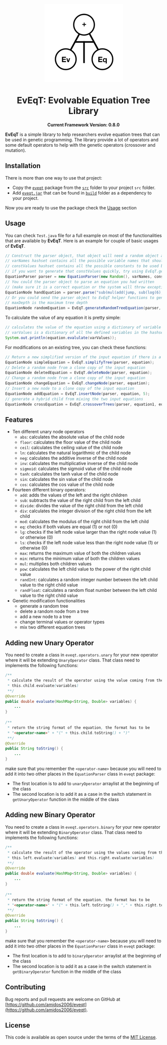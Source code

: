 <p align="center">
	<img src="eveqt_logo.png"/>
</p>
<h1 align="center">
	EvEqT: Evolvable Equation Tree Library
</h1>
<p align="center">
  <b>Current Framework Version: 0.8.0</b>
</p>

**EvEqT** is a simple library to help researchers evolve equation trees that can be used in genetic programming. The library provide a lot of operators and some default operators to help with the genetic operators (crossover and mutation).

## Installation
There is more than one way to use that project:
- Copy the [`eveqt`](https://github.com/amidos2006/eveqt/tree/master/src/eveqt) package from the [`src`](https://github.com/amidos2006/eveqt/tree/master/src) folder to your project `src` folder.
- Add [`eveqt.jar`](https://github.com/amidos2006/eveqt/blob/master/build/eveqt.jar) that can be found in [`build`](https://github.com/amidos2006/eveqt/tree/master/build) folder as a dependency to your project.

Now you are ready to use the package check the [Usage](https://github.com/amidos2006/eveqt#usage) section

## Usage
You can check `Test.java` file for a full example on most of the functionalities that are available by **EvEqT**. Here is an example for couple of basic usages of **EvEqT**.
```java
// Construct the parser object, that object will need a random object and two hashset
// varNames hashset contains all the possible variable names that should be used in the equation
// constValues hashset contains all the possible constants to be used by the system
// if you want to generate that constValues quickly, try using EvEqT.generateConstants(20, 1000);
EquationParser parser = new EquationParser(new Random(), varNames, constValues);
// You could the parser object to parse an equation you had written
// (make sure it is a correct equation or the system will throw exceptions at you)
EquationNode handEquation = parser.parse("sub(mul(add(jump, sub(log(6), 20)),dash),attack)");
// Or you could send the parser object to EvEqT helper functions to generate a random equation tree
// maxDepth is the maximum tree depth
EquationNode randomEquation = EvEqT.generateRandomTreeEquation(parser, maxDepth);
```

To calculate the value of any equation it is pretty simple:
```java
// calculates the value of the equation using a dictionary of variable values
// varValues is a dictionary of all the defined variables in the hashset in the parser and their double value
System.out.println(equation.evalulate(varValues));
```

For modifications on an existing tree, you can check these functions:
```java
// Return a new simplified version of the input equation if there is a group of nodes that are constant
EquationNode simpleEquation = EvEqT.simplifyTree(parser, equation);
// Delete a random node from a clone copy of the input equation
EquationNode deletedEquation = EvEqT.deleteNode(parser, equation);
// Change a random node from a clone copy of the input equation
EquationNode changeEquation = EvEqT.changeNode(parser, equation);
// Insert a new node to a clone copy of the input equation
EquationNode addEquation = EvEqT.insertNode(parser, equation, 5);
// generate a hybrid child from mixing the two input equations
EquationNode crossEquation = EvEqT.crossoverTrees(parser, equation1, equation2);
```

## Features
- Ten different unary node operators
	- `abs`: calculates the absolute value of the child node
	- `floor`: calculates the floor value of the child node
	- `ceil`: calculates the ceiling value of the child node
	- `ln`: calculates the natural logarithmic of the child node
	- `neg`: calculates the additive inverse of the child node
	- `inv`: calculates the multiplicative inverse of the child node
	- `sigmoid`: calculates the sigmoid value of the child node
	- `tanh`: calculates the tanh value of the child node
	- `sin`: calculates the sin value of the child node
	- `cos`: calculates the cos value of the child node
- Fourteen different binary operators:
	- `add`: adds the values of the left and the right children
	- `sub`: subtracts the value of the right child from the left child
	- `divide`: divides the value of the right child from the left child
	- `div`: calculates the integer division of the right child from the left child
	- `mod`: calculates the modulus of the right child from the left child
	- `eq`: checks if both values are equal (1) or not (0)
	- `lg`: checks if the left node value larger than the right node value (1) or otherwise (0)
	- `ls`: checks if the left node value less than the right node value (1) or otherwise (0)
	- `max`: returns the maximum value of both the children values
	- `min`: returns the minimum value of both the children values
	- `mul`: multiplies both children values
	- `pow`: calculates the left child value to the power of the right child value
	- `randInt`: calculates a random integer number between the left child value to the right child value
	- `randFloat`: calculates a random float number between the left child value to the right child value
- Genetic modification functionalities
	- generate a random tree
	- delete a random node from a tree
	- add a new node to a tree
	- change terminal values or operator types
	- mix two different equation trees

## Adding new Unary Operator
You need to create a class in `eveqt.operators.unary` for your new operator where it will be extending `UnaryOperator` class. That class need to implements the following functions:
```java
/**
 * calculate the result of the operator using the value coming from the child node
 * this.child.evaluate(variables)
 **/
@Override
public double evaluate(HashMap<String, Double> variables) {
	...
}

/**
 * return the string format of the equation, the format has to be
 * "<operator-name>" + "(" + this.child.toString() + ")"
 **/
@Override
public String toString() {
	...
}
```
make sure that you remember the `<operator-name>` because you will need to add it into two other places in the `EquationParser` class in `eveqt` package:
- The first location is to add <operator-name> to `unaryOperator` arraylist at the beginning of the class
- The second location is to add it as a case in the switch statement in `getUnaryOperator` function in the middle of the class

## Adding new Binary Operator
You need to create a class in `eveqt.operators.binary` for your new operator where it will be extending `BinaryOperator` class. That class need to implements the following functions:
```java
/**
 * calculate the result of the operator using the values coming from the children node
 * this.left.evaluate(variables) and this.right.evaluate(variables)
 **/
@Override
public double evaluate(HashMap<String, Double> variables) {
	...
}

/**
 * return the string format of the equation, the format has to be
 * "<operator-name>" + "(" + this.left.toString() + "," + this.right.toString() + ")"
 **/
@Override
public String toString() {
	...
}
```
make sure that you remember the `<operator-name>` because you will need to add it into two other places in the `EquationParser` class in `eveqt` package:
- The first location is to add <operator-name> to `binaryOperator` arraylist at the beginning of the class
- The second location is to add it as a case in the switch statement in `getBinaryOperator` function in the middle of the class


## Contributing
Bug reports and pull requests are welcome on GitHub at [https://github.com/amidos2006/eveqt](https://github.com/amidos2006/eveqt).

## License
This code is available as open source under the terms of the [MIT License](https://opensource.org/licenses/MIT).
